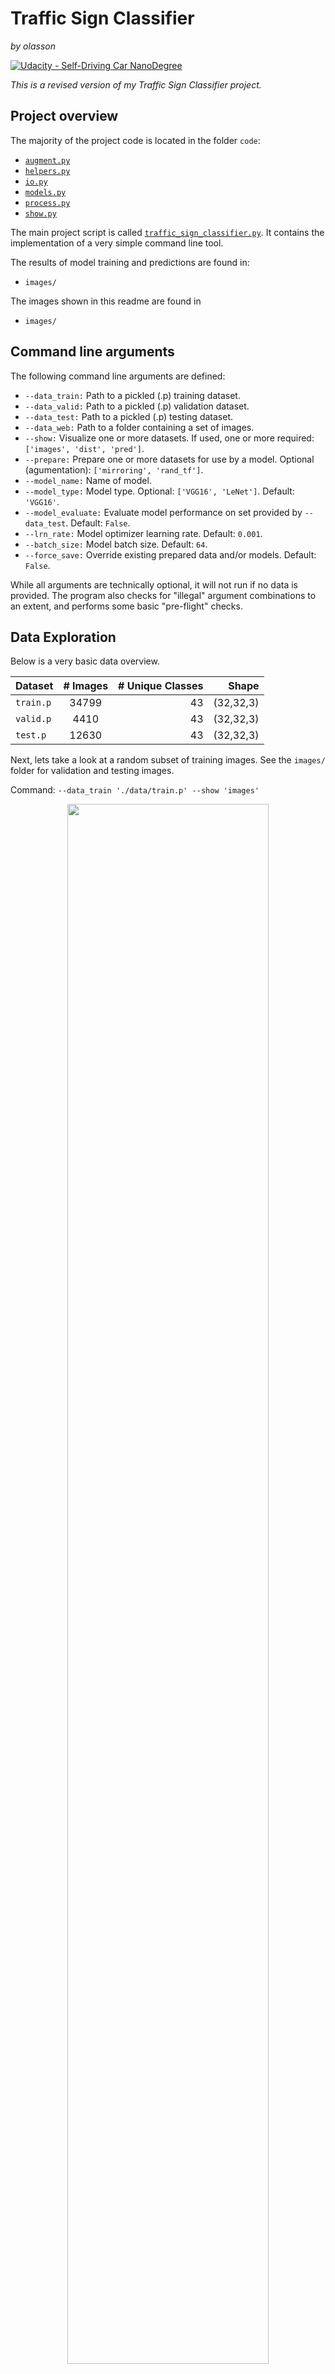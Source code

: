 # **Traffic Sign Classifier** 

*by olasson*

[![Udacity - Self-Driving Car NanoDegree](https://s3.amazonaws.com/udacity-sdc/github/shield-carnd.svg)](http://www.udacity.com/drive)

*This is a revised version of my Traffic Sign Classifier project.*

## Project overview

The majority of the project code is located in the folder `code`:

* [`augment.py`](https://github.com/olasson/SDCND-Term1-Project2-TrafficSignClassifier/blob/master/code/augment.py)
* [`helpers.py`](https://github.com/olasson/SDCND-Term1-Project2-TrafficSignClassifier/blob/master/code/helpers.py)
* [`io.py`](https://github.com/olasson/SDCND-Term1-Project2-TrafficSignClassifier/blob/master/code/io.py)
* [`models.py`](https://github.com/olasson/SDCND-Term1-Project2-TrafficSignClassifier/blob/master/code/models.py)
* [`process.py`](https://github.com/olasson/SDCND-Term1-Project2-TrafficSignClassifier/blob/master/code/process.py)
* [`show.py`](https://github.com/olasson/SDCND-Term1-Project2-TrafficSignClassifier/blob/master/code/show.py)

The main project script is called [`traffic_sign_classifier.py`](https://github.com/olasson/SDCND-Term1-Project1-DetectLaneLines/blob/master/traffic_sign_classifier.py). It contains the implementation of a very simple command line tool.

The results of model training and predictions are found in:
* `images/`

The images shown in this readme are found in 

* `images/`

## Command line arguments

The following command line arguments are defined:
* `--data_train:` Path to a pickled (.p) training dataset.
* `--data_valid:` Path to a pickled (.p) validation dataset.
* `--data_test:` Path to a pickled (.p) testing dataset.
* `--data_web:` Path to a folder containing a set of images.
* `--show:` Visualize one or more datasets. If used, one or more required: `['images', 'dist', 'pred']`. 
* `--prepare:` Prepare one or more datasets for use by a model. Optional (agumentation): `['mirroring', 'rand_tf']`.
* `--model_name:` Name of model.
* `--model_type:` Model type. Optional: `['VGG16', 'LeNet']`. Default: `'VGG16'`.
* `--model_evaluate:` Evaluate model performance on set provided by `--data_test`. Default: `False`.
* `--lrn_rate:` Model optimizer learning rate. Default: `0.001`.
* `--batch_size:` Model batch size. Default: `64`.
* `--force_save:` Override existing prepared data and/or models. Default: `False`.

While all arguments are technically optional, it will not run if no data is provided. The program also checks for "illegal" argument combinations to an extent, and performs some basic "pre-flight" checks.

## Data Exploration

Below is a very basic data overview.

| Dataset   |      # Images      |  # Unique Classes |  Shape |
|----------|:-------------:|------:|------:|
| `train.p` |  34799 | 43 | (32,32,3) |
| `valid.p` |  4410 | 43 | (32,32,3) |
| `test.p` |  12630 | 43 | (32,32,3) |

Next, lets take a look at a random subset of training images. See the `images/` folder for validation and testing images. 

Command: `--data_train './data/train.p' --show 'images'`

<p align="center">
  <img width="80%" height="80%" src="https://github.com/olasson/SDCND-Term1-Project2-TrafficSignClassifier/blob/master/images/rand_images_train.png">
</p>

*Observation 1:* The images have uneven brightness. This should be corrected for in the pre processing step. 

Next, lets compare the class distributions (click on image to enlarge). 

Command: 

`--data_train './data/train.p' --data_valid './data/valid.p' --data_test './data/test.p' --show 'dist'`

<p align="center">
  <img width="80%" height="80%" src="https://github.com/olasson/SDCND-Term1-Project2-TrafficSignClassifier/blob/master/images/raw_dist_comp.png">
</p>

*Observation 2:* Very uneven training distribution, which could lead to overfitting.

## Data Preparation

This section is concerned with preparing the datasets for use by a model.

The command used for creating the "prepared" datasets:

 `--data_train './data/train.p' --data_valid './data/valid.p' --data_test './data/test.p' --prepare 'mirroring' 'rand_tf'`

### Augmentation

This attempts to counter *Observation 2* in the previous section through artificially creating more training images until an uniform distribution is created. 

Relevant code: `code/augment.py`

#### Mirroring

It is possible to mirror certain classes to imitate others. This is "formalized" in the following mirror map found in `traffic_sign_classifier.py`:

    MIRROR_MAP = [-1, -1, -1, -1, -1, -1, -1, -1, -1, -1,
                  -1, 11, 12, 13, -1, 15, -1, 17, 18, 20,
                  19, -1, 22, -1, -1, -1, 26, -1, -1, -1,
                  30, -1, -1, 34, 33, 35, 37, 36, 39, 38,
                  -1, -1, -1]

The mirror map defines a mapping where *`Class i` is mirrored to imitate `Class mirror_map[i]`*. For example, "Turn Left Ahead" is mirrored to imitate "Turn Right Ahead". The mirror map is used by `augment_data_by_mirroring()`.

#### Random transformations

By applying one or more (up to four) random transformations, new images can be created from existing ones. The following random transformations are defined in `code/augment.py`:

* `scale_image()`
* `translate_image()`
* `prespective_transform()`
* `rotate_image()`

All transformations preserve the original image dimensions. One or more of these is applied by `random_transforms()` which in turn is called by `augment_data_by_random_transform()`. It will apply random transformation to each class until a target count for each class is reached. 

<p align="center">
  <img width="80%" height="80%" src="https://github.com/olasson/SDCND-Term1-Project2-TrafficSignClassifier/blob/master/images/random_transforms.png">
</p>

For this project, I only applied agumentation to `train.p`. Lets take a look at the distribution after augmentation. 

Command: 

`--data_train './data/prepared_train.p' --data_valid './data/prepared_valid.p' --data_test './data/prepared_test.p' --show 'dist'`

<p align="center">
  <img width="80%" height="80%" src="https://github.com/olasson/SDCND-Term1-Project2-TrafficSignClassifier/blob/master/images/prepared_dist_comp.png">
</p>
            
#### Pre-processing

This step is concerned with establishing a "minimum quality" of data that is fed to the model.

Relevant code: `code/process.py`

#### Histogram Equalization. 

In order to combat uneven brightness, histogram equalization (CLAHE) is applied by `histogram_equalization()`. 

<p align="center">
  <img width="80%" height="80%" src="https://github.com/olasson/SDCND-Term1-Project2-TrafficSignClassifier/blob/master/images/preproc_hist_eq.png">
</p>

The brightness of the images in the bottom row is more equal. Hopefully this will allow the model to focus more on the physical features of the signs, and less on the brightness. 

#### Grayscale

In order to lighten the computation load, grayscale conversion is applied by `grayscale()`. 

#### Normalization 

In order to ensure a set range of values the model has to learn, and in turn (hopefully) cause faster optimizer convergence, normalization is applied by `normalize()`.

## Models

This section defines the models used in the project. 

Relevant code: `code/models.py`

### VGG16 Inspired

The first model, called `VGG16_50_16` is inspired by the [VGG16 architecture](https://neurohive.io/en/popular-networks/vgg16/). A model summary follows below: 

    _________________________________________________________________
    Layer (type)                 Output Shape              Param #   
    =================================================================
    conv2d (Conv2D)              (None, 32, 32, 8)         208       
    _________________________________________________________________
    activation (Activation)      (None, 32, 32, 8)         0         
    _________________________________________________________________
    batch_normalization (BatchNo (None, 32, 32, 8)         32        
    _________________________________________________________________
    max_pooling2d (MaxPooling2D) (None, 16, 16, 8)         0         
    _________________________________________________________________
    conv2d_1 (Conv2D)            (None, 16, 16, 16)        1168      
    _________________________________________________________________
    activation_1 (Activation)    (None, 16, 16, 16)        0         
    _________________________________________________________________
    batch_normalization_1 (Batch (None, 16, 16, 16)        64        
    _________________________________________________________________
    conv2d_2 (Conv2D)            (None, 16, 16, 16)        2320      
    _________________________________________________________________
    activation_2 (Activation)    (None, 16, 16, 16)        0         
    _________________________________________________________________
    batch_normalization_2 (Batch (None, 16, 16, 16)        64        
    _________________________________________________________________
    max_pooling2d_1 (MaxPooling2 (None, 8, 8, 16)          0         
    _________________________________________________________________
    conv2d_3 (Conv2D)            (None, 8, 8, 32)          4640      
    _________________________________________________________________
    activation_3 (Activation)    (None, 8, 8, 32)          0         
    _________________________________________________________________
    batch_normalization_3 (Batch (None, 8, 8, 32)          128       
    _________________________________________________________________
    conv2d_4 (Conv2D)            (None, 8, 8, 32)          9248      
    _________________________________________________________________
    activation_4 (Activation)    (None, 8, 8, 32)          0         
    _________________________________________________________________
    batch_normalization_4 (Batch (None, 8, 8, 32)          128       
    _________________________________________________________________
    conv2d_5 (Conv2D)            (None, 8, 8, 32)          9248      
    _________________________________________________________________
    activation_5 (Activation)    (None, 8, 8, 32)          0         
    _________________________________________________________________
    batch_normalization_5 (Batch (None, 8, 8, 32)          128       
    _________________________________________________________________
    max_pooling2d_2 (MaxPooling2 (None, 4, 4, 32)          0         
    _________________________________________________________________
    flatten (Flatten)            (None, 512)               0         
    _________________________________________________________________
    dense (Dense)                (None, 128)               65664     
    _________________________________________________________________
    activation_6 (Activation)    (None, 128)               0         
    _________________________________________________________________
    batch_normalization_6 (Batch (None, 128)               512       
    _________________________________________________________________
    dropout (Dropout)            (None, 128)               0         
    _________________________________________________________________
    flatten_1 (Flatten)          (None, 128)               0         
    _________________________________________________________________
    dense_1 (Dense)              (None, 128)               16512     
    _________________________________________________________________
    activation_7 (Activation)    (None, 128)               0         
    _________________________________________________________________
    batch_normalization_7 (Batch (None, 128)               512       
    _________________________________________________________________
    dropout_1 (Dropout)          (None, 128)               0         
    _________________________________________________________________
    dense_2 (Dense)              (None, 43)                5547      
    _________________________________________________________________
    activation_8 (Activation)    (None, 43)                0         
    =================================================================
    Total params: 116,123
    Trainable params: 115,339
    Non-trainable params: 784


All activation layers are of type `relu`, except for `activation_8` which is `softmax`. 

### LeNet Inspired

The first model, called `LeNet_50_16` is inspired by [LeNet architecture](https://en.wikipedia.org/wiki/LeNet). A model summary follows below:

    _________________________________________________________________
    Layer (type)                 Output Shape              Param #   
    =================================================================
    conv2d (Conv2D)              (None, 28, 28, 6)         156       
    _________________________________________________________________
    activation (Activation)      (None, 28, 28, 6)         0         
    _________________________________________________________________
    max_pooling2d (MaxPooling2D) (None, 14, 14, 6)         0         
    _________________________________________________________________
    conv2d_1 (Conv2D)            (None, 10, 10, 16)        2416      
    _________________________________________________________________
    activation_1 (Activation)    (None, 10, 10, 16)        0         
    _________________________________________________________________
    max_pooling2d_1 (MaxPooling2 (None, 5, 5, 16)          0         
    _________________________________________________________________
    flatten (Flatten)            (None, 400)               0         
    _________________________________________________________________
    dense (Dense)                (None, 120)               48120     
    _________________________________________________________________
    activation_2 (Activation)    (None, 120)               0         
    _________________________________________________________________
    dense_1 (Dense)              (None, 84)                10164     
    _________________________________________________________________
    activation_3 (Activation)    (None, 84)                0         
    _________________________________________________________________
    dropout (Dropout)            (None, 84)                0         
    _________________________________________________________________
    dense_2 (Dense)              (None, 43)                3655      
    _________________________________________________________________
    activation_4 (Activation)    (None, 43)                0         
    =================================================================
    Total params: 64,511
    Trainable params: 64,511
    Non-trainable params: 0

All activation layers are of type `relu`, except for `activation_4` which is `softmax`. 

### Training

The user has the option to specify a couple of hyperparameters through the command line namely `lrn_rate`, `batch_size` and `max_epochs`. While the first two are fairly stright forward, `max_epochs` is, as the name implies, not necessarily the number of epochs training will run for. This is due to the Keras callback implemented like so

    MODEL_TRAINING_PATIENCE = 5
    MODEL_TRAINING_MODE = 'max'
    MODEL_TRAINING_METRIC = 'val_accuracy'
    MODEL_TRAINING_MIN_DELTA = 0.001
    
    ...
    
    early_stopping = EarlyStopping(monitor = MODEL_TRAINING_METRIC, 
                                   patience = MODEL_TRAINING_PATIENCE, min_delta = MODEL_TRAINING_MIN_DELTA, 
                                   mode = MODEL_TRAINING_MODE, restore_best_weights = True)

 
In plain english, this callback does the following: *Stop the traning if there has not been a `min_delta` improvement in the metric `monitor` for `patience` epochs.* With the specified values: *Stop the traning if there has not been a `0.001` improvement in the metric `val_accuracy` for `5` epochs.*

This will prevent the training from running while no "meaningful" improvement in accuracy is achieved. It is worth noting that this in no way guarantees the best training. 

## Results

A simple naming standard was devised to differentiate the models: `<model_type>_<lrn_rate_decimals>_<batch_size>`. As an example, `VGG16_001_64` reads as *A VGG16 model trained with (lrn_rate = 0.001)  and (batch_size = 64)*. I left `max_epochs = 50` for the entire project and for all models. 

In terms of the command line tool there is one important difference. Since `VGG16` is the default, it is necessary to specify the model type for LeNet. 

* `(...) --model_name  'VGG16_001_64' ` (Sufficient)
* `(...) --model_name  'LeNet_001_64' --model_type 'LeNet' ` (Sufficient)

Below is the results for all models trained. 

| Model Name    | Stop Epoch/Max Epoch  | Training Loss | Validation Loss  | Testing Set accuracy |  
| :---        |    :----:   |          ---: |          ---: |         ---: |
| `VGG16_0001_128`   |    32/50  |  0.2020 |  0.1280 |  0.9430 |
| `VGG16_001_64`   |    16/50  |  0.0630 |  0.057 |  0.9710 |
| `VGG16_01_32`   |    14/50  |  0.1340 |  0.0870 |  0.9629 |
| `LeNet_0001_128`   |    45/50  |  0.2300 |  0.1520 |  0.9284 |
| `LeNet_001_64`   |    20/50  |  0.0490 |  0.177 |  0.9549 |
| `LeNet_01_32`   |    6/50  |  1.1210 |  0.8620 | 0.7914  |

Plots for all models can be found in the `images/` folder. 

Overall, the model with the best performance seems to be `VGG16_001_64`.

The command line tool support visualizing a subset of the test set predictions. It will show max 15 predictions, with the top 5 probabilities for each image. 

Command:  `--data_test'./data/prepared_test.p/' --model_name  'VGG16_001_64' --show 'pred' `

<p align="center">
  <img width="80%" height="80%" src="https://github.com/olasson/SDCND-Term1-Project2-TrafficSignClassifier/blob/master/images/VGG16_001_64_pred_test.png">
</p>


Some random images was downloaded from the web, prepared and fed to the model. They werre cropped to 32x32. 

Command: `--data_web './data/images/' --model_name  'VGG16_001_64' --show 'pred' `

<p align="center">
  <img width="80%" height="80%" src="https://github.com/olasson/SDCND-Term1-Project2-TrafficSignClassifier/blob/master/images/VGG16_001_64_pred_web.png">
</p>

The model works quite well on the web images. The high confidence seems to indicate that the model has generalized well to new images. 



